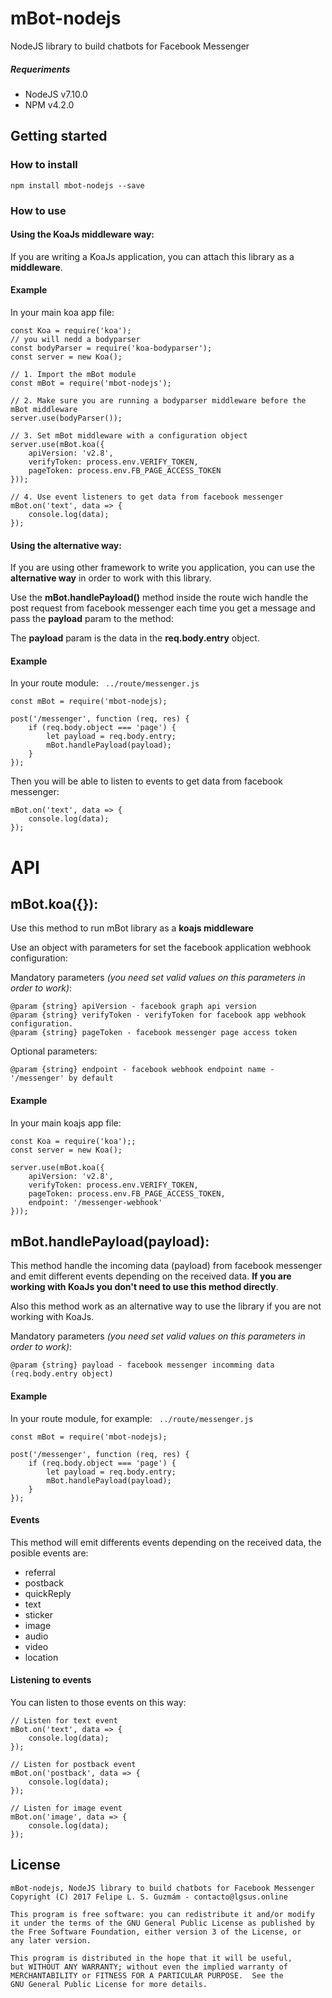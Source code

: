 # mBot-nodejs 
NodeJS library to build chatbots for Facebook Messenger

##### Requeriments

- NodeJS v7.10.0
- NPM v4.2.0


## Getting started

### How to install
`npm install mbot-nodejs --save` 

### How to use
#### Using the KoaJs middleware way:

If you are writing a KoaJs application, you can attach this library as a **middleware**.

#### Example
In your main koa app file:

```
const Koa = require('koa');
// you will nedd a bodyparser
const bodyParser = require('koa-bodyparser');
const server = new Koa();

// 1. Import the mBot module
const mBot = require('mbot-nodejs');

// 2. Make sure you are running a bodyparser middleware before the mBot middleware
server.use(bodyParser());

// 3. Set mBot middleware with a configuration object
server.use(mBot.koa({
    apiVersion: 'v2.8',
    verifyToken: process.env.VERIFY_TOKEN,
    pageToken: process.env.FB_PAGE_ACCESS_TOKEN
}));

// 4. Use event listeners to get data from facebook messenger
mBot.on('text', data => {
    console.log(data);
});
``` 


#### Using the alternative way:
If you are using other framework to write you application, you can use the **alternative way** in order to work with this library. 

Use the **mBot.handlePayload()** method inside the route wich handle the post request from facebook messenger each time you get a message and pass the **payload** param to the method:
 
The **payload** param is the data in the **req.body.entry** object.

#### Example
In your route module: ``` ../route/messenger.js```
```
const mBot = require('mbot-nodejs);

post('/messenger', function (req, res) {
    if (req.body.object === 'page') {
        let payload = req.body.entry;
        mBot.handlePayload(payload);
    }
});
```

Then you will be able to listen to events to get data from facebook messenger:

```
mBot.on('text', data => {
    console.log(data);
});
```

# API
## mBot.koa({}): 
Use this method to run mBot library as a **koajs middleware**

Use an object with parameters for set the facebook application webhook configuration:

Mandatory parameters _(you need set valid values on this parameters in order to work)_:

    @param {string} apiVersion - facebook graph api version
    @param {string} verifyToken - verifyToken for facebook app webhook configuration. 
    @param {string} pageToken - facebook messenger page access token
    
Optional parameters:

    @param {string} endpoint - facebook webhook endpoint name - '/messenger' by default

#### Example
In your main koajs app file:
    
```
const Koa = require('koa');;
const server = new Koa();

server.use(mBot.koa({
    apiVersion: 'v2.8',
    verifyToken: process.env.VERIFY_TOKEN,
    pageToken: process.env.FB_PAGE_ACCESS_TOKEN,
    endpoint: '/messenger-webhook'
}));
```

## mBot.handlePayload(payload):
This method handle the incoming data (payload) from facebook messenger and emit different events depending on the received data.
**If you are working with KoaJs you don't need to use this method directly**.

Also this method work as an alternative way to use the library if you are not working with KoaJs.

Mandatory parameters _(you need set valid values on this parameters in order to work)_:

    @param {string} payload - facebook messenger incomming data (req.body.entry object)

#### Example
In your route module, for example: ``` ../route/messenger.js```
```
const mBot = require('mbot-nodejs);

post('/messenger', function (req, res) {
    if (req.body.object === 'page') {
        let payload = req.body.entry;
        mBot.handlePayload(payload);
    }
});
```

#### Events
This method will emit differents events depending on the received data, the posible events are:

- referral
- postback
- quickReply
- text
- sticker
- image
- audio
- video
- location

#### Listening to events
You can listen to those events on this way: 

```
// Listen for text event 
mBot.on('text', data => {
    console.log(data);
});

// Listen for postback event 
mBot.on('postback', data => {
    console.log(data);
});

// Listen for image event
mBot.on('image', data => {
    console.log(data);
});
```

## License

    mBot-nodejs, NodeJS library to build chatbots for Facebook Messenger
    Copyright (C) 2017 Felipe L. S. Guzmám - contacto@lgsus.online

    This program is free software: you can redistribute it and/or modify
    it under the terms of the GNU General Public License as published by
    the Free Software Foundation, either version 3 of the License, or
    any later version.

    This program is distributed in the hope that it will be useful,
    but WITHOUT ANY WARRANTY; without even the implied warranty of
    MERCHANTABILITY or FITNESS FOR A PARTICULAR PURPOSE.  See the
    GNU General Public License for more details.

